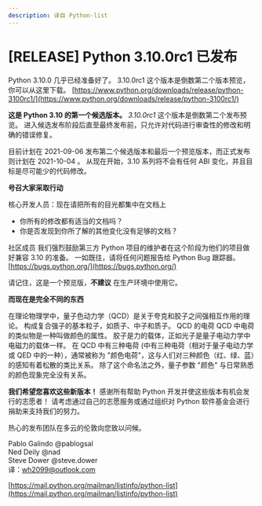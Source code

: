 ```yaml
---
description: 译自 Python-list
---
```


# \[RELEASE\] Python 3.10.0rc1 已发布

Python 3.10.0 几乎已经准备好了。 3.10.0rc1 这个版本是倒数第二个版本预览，你可以从这里下载。 [https://www.python.org/downloads/release/python-3100rc1/](https://www.python.org/downloads/release/python-3100rc1/)

**这是 Python 3.10 的第一个候选版本。** _3.10.0rc1_ 这个版本是倒数第二个发布预览。 进入候选发布阶段后直至最终发布前，只允许对代码进行审查性的修改和明确的错误修复。

目前计划在 2021-09-06 发布第二个候选版本和最后一个预览版本，而正式发布则计划在 2021-10-04 。 从现在开始，3.10 系列将不会有任何 ABI 变化，并且目标是尽可能少的代码修改。

**号召大家采取行动**

核心开发人员：现在请把所有的目光都集中在文档上

* 你所有的修改都有适当的文档吗？
* 你是否发现到你所了解的其他变化没有足够的文档？

社区成员 我们强烈鼓励第三方 Python 项目的维护者在这个阶段为他们的项目做好兼容 3.10 的准备。 一如既往，请将任何问题报告给 Python Bug 跟踪器。 [https://bugs.python.org/](https://bugs.python.org/)

请记住，这是一个预览版，**不建议** 在生产环境中使用它。

**而现在是完全不同的东西**

在理论物理学中，量子色动力学（QCD）是关于夸克和胶子之间强相互作用的理论。 构成复合强子的基本粒子，如质子、中子和质子。 QCD 的电荷 QCD 中电荷的类似物是一种叫做颜色的属性。 胶子是力的载体，正如光子是量子电动力学中电磁力的载体一样。 在 QCD 中有三种电荷 \(中有三种电荷（相对于量子电动力学或 QED 中的一种），通常被称为 "颜色电荷"，这与人们对三种颜色（红、绿、蓝）的感知有着松散的类比关系。 除了这个命名法之外，量子参数 "颜色" 与日常熟悉的颜色现象完全没有关系。

**我们希望您喜欢这些新版本！** 感谢所有帮助 Python 开发并使这些版本有机会发行的志愿者！ 请考虑通过自己的志愿服务或通过组织对 Python 软件基金会进行捐助来支持我们的努力。

热心的发布团队在多云的伦敦向您致以问候。

Pablo Galindo @pablogsal  
Ned Deily @nad  
Steve Dower @steve.dower  
译：wh2099@outlook.com

[https://mail.python.org/mailman/listinfo/python-list](https://mail.python.org/mailman/listinfo/python-list)

